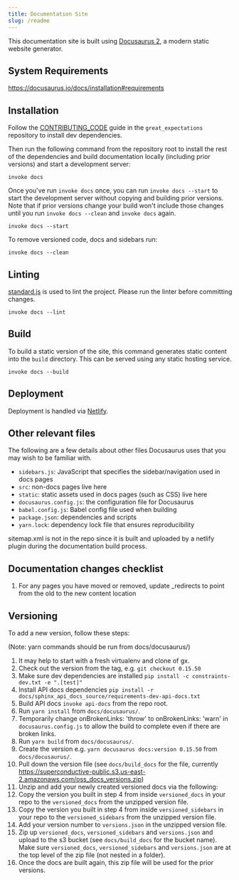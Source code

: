 ```yaml
---
title: Documentation Site
slug: /readme
---
```


This documentation site is built using [Docusaurus 2](https://v2.docusaurus.io/), a modern static website generator.

## System Requirements

https://docusaurus.io/docs/installation#requirements

## Installation

Follow the [CONTRIBUTING_CODE](https://github.com/great-expectations/great_expectations/blob/develop/CONTRIBUTING_CODE.md) guide in the `great_expectations` repository to install dev dependencies.

Then run the following command from the repository root to install the rest of the dependencies and build documentation locally (including prior versions) and start a development server:
```console
invoke docs
```

Once you've run `invoke docs` once, you can run `invoke docs --start` to start the development server without copying and building prior versions. Note that if prior versions change your build won't include those changes until you run `invoke docs --clean` and `invoke docs` again.

```console
invoke docs --start
```

To remove versioned code, docs and sidebars run:

```console
invoke docs --clean
```


## Linting

[standard.js](https://standardjs.com/) is used to lint the project. Please run the linter before committing changes.

```console
invoke docs --lint
```

## Build

To build a static version of the site, this command generates static content into the `build` directory. This can be served using any static hosting service.

```console
invoke docs --build
```

## Deployment

Deployment is handled via [Netlify](https://app.netlify.com/sites/niobium-lead-7998/overview).

## Other relevant files

The following are a few details about other files Docusaurus uses that you may wish to be familiar with.

- `sidebars.js`: JavaScript that specifies the sidebar/navigation used in docs pages
- `src`: non-docs pages live here
- `static`: static assets used in docs pages (such as CSS) live here
- `docusaurus.config.js`: the configuration file for Docusaurus
- `babel.config.js`: Babel config file used when building
- `package.json`: dependencies and scripts
- `yarn.lock`: dependency lock file that ensures reproducibility

sitemap.xml is not in the repo since it is built and uploaded by a netlify plugin during the documentation build process. 

## Documentation changes checklist

1. For any pages you have moved or removed, update _redirects to point from the old to the new content location


## Versioning

To add a new version, follow these steps:

(Note: yarn commands should be run from docs/docusaurus/)

1. It may help to start with a fresh virtualenv and clone of gx.
2. Check out the version from the tag, e.g. `git checkout 0.15.50`
3. Make sure dev dependencies are installed `pip install -c constraints-dev.txt -e ".[test]"`
4. Install API docs dependencies `pip install -r docs/sphinx_api_docs_source/requirements-dev-api-docs.txt`
5. Build API docs `invoke api-docs` from the repo root.
6. Run `yarn install` from `docs/docusaurus/`.
7. Temporarily change onBrokenLinks: 'throw' to onBrokenLinks: 'warn' in `docusaurus.config.js` to allow the build to complete even if there are broken links.
8. Run `yarn build` from `docs/docusaurus/`.
9. Create the version e.g. `yarn docusaurus docs:version 0.15.50` from `docs/docusaurus/`.
10. Pull down the version file (see `docs/build_docs` for the file, currently https://superconductive-public.s3.us-east-2.amazonaws.com/oss_docs_versions.zip)
11. Unzip and add your newly created versioned docs via the following:
12. Copy the version you built in step 4 from inside `versioned_docs` in your repo to the `versioned_docs` from the unzipped version file.
13. Copy the version you built in step 4 from inside `versioned_sidebars` in your repo to the `versioned_sidebars` from the unzipped version file.
14. Add your version number to `versions.json` in the unzipped version file.
15. Zip up `versioned_docs`, `versioned_sidebars` and `versions.json` and upload to the s3 bucket (see `docs/build_docs` for the bucket name). Make sure `versioned_docs`, `versioned_sidebars` and `versions.json` are at the top level of the zip file (not nested in a folder).
16. Once the docs are built again, this zip file will be used for the prior versions.

